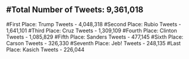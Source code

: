 #Total Number of Tweets: 9,361,018 
---
#First Place: Trump Tweets - 4,048,318
#Second Place: Rubio Tweets - 1,641,101
#Third Place: Cruz Tweets - 1,309,109
#Fourth Place: Clinton Tweets - 1,085,829
#Fifth Place: Sanders Tweets - 477,145
#Sixth Place: Carson Tweets - 326,330
#Seventh Place: Jeb! Tweets - 248,135
#Last Place: Kasich Tweets - 226,044
